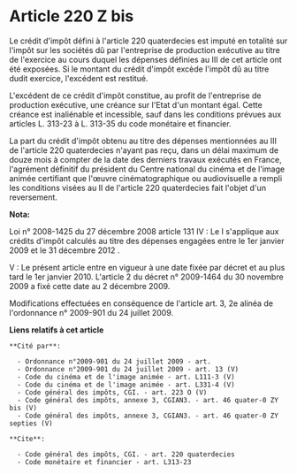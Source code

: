 # Article 220 Z bis

Le crédit d'impôt défini à l'article 220 quaterdecies est imputé en totalité sur l'impôt sur les sociétés dû par l'entreprise
de production exécutive au titre de l'exercice au cours duquel les dépenses définies au III de cet article ont été exposées.
Si le montant du crédit d'impôt excède l'impôt dû au titre dudit exercice, l'excédent est restitué.

L'excédent de ce crédit d'impôt constitue, au profit de l'entreprise de production exécutive, une créance sur l'Etat d'un
montant égal. Cette créance est inaliénable et incessible, sauf dans les conditions prévues aux articles L. 313-23 à L.
313-35 du code monétaire et financier. 

La part du crédit d'impôt obtenu au titre des dépenses mentionnées au III de l'article 220 quaterdecies n'ayant pas reçu,
dans un délai maximum de douze mois à compter de la date des derniers travaux exécutés en France, l'agrément définitif du
président du Centre national du cinéma et de l'image animée certifiant que l'œuvre cinématographique ou audiovisuelle a
rempli les conditions visées au II de l'article 220 quaterdecies fait l'objet d'un reversement.

**Nota:**

Loi n° 2008-1425 du 27 décembre 2008 article 131 IV : Le I s'applique aux crédits d'impôt calculés au titre des dépenses
engagées entre le 1er janvier 2009 et le 31 décembre 2012 .

V : Le présent article entre en vigueur à une date fixée par décret et au plus tard le 1er janvier 2010. L'article 2 du
décret n° 2009-1464 du 30 novembre 2009 a fixé cette date au 2 décembre 2009.

Modifications effectuées en conséquence de l'article art. 3, 2e alinéa de l'ordonnance n° 2009-901 du 24 juillet 2009.

**Liens relatifs à cet article**

	**Cité par**:

	  - Ordonnance n°2009-901 du 24 juillet 2009 - art.
	  - Ordonnance n°2009-901 du 24 juillet 2009 - art. 13 (V)
	  - Code du cinéma et de l'image animée - art. L111-3 (V)
	  - Code du cinéma et de l'image animée - art. L331-4 (V)
	  - Code général des impôts, CGI. - art. 223 O (V)
	  - Code général des impôts, annexe 3, CGIAN3. - art. 46 quater-0 ZY bis (V)
	  - Code général des impôts, annexe 3, CGIAN3. - art. 46 quater-0 ZY septies (V)

	**Cite**:

	  - Code général des impôts, CGI. - art. 220 quaterdecies
	  - Code monétaire et financier - art. L313-23
